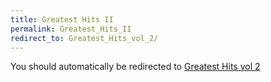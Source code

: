 ```yaml
---
title: Greatest Hits II
permalink: Greatest_Hits_II
redirect_to: Greatest_Hits_vol_2/
---
```


You should automatically be redirected to [Greatest Hits vol 2](Greatest_Hits_vol_2/)

